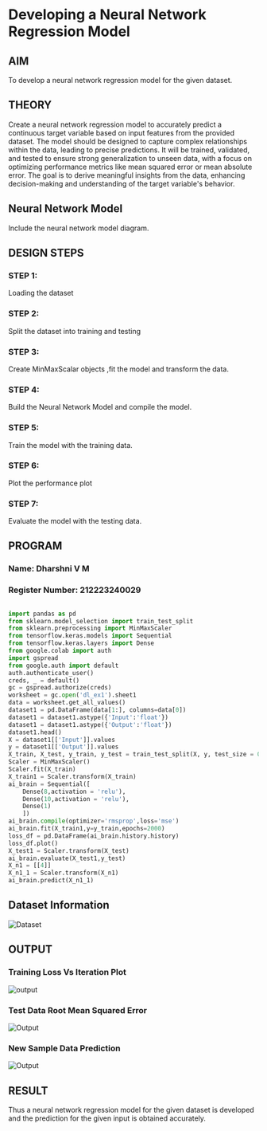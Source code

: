 # Developing a Neural Network Regression Model

## AIM

To develop a neural network regression model for the given dataset.

## THEORY

Create a neural network regression model to accurately predict a continuous target variable based on input features from the provided dataset. The model should be designed to capture complex relationships within the data, leading to precise predictions. It will be trained, validated, and tested to ensure strong generalization to unseen data, with a focus on optimizing performance metrics like mean squared error or mean absolute error. The goal is to derive meaningful insights from the data, enhancing decision-making and understanding of the target variable's behavior.

## Neural Network Model

Include the neural network model diagram.

## DESIGN STEPS

### STEP 1:

Loading the dataset

### STEP 2:

Split the dataset into training and testing

### STEP 3:

Create MinMaxScalar objects ,fit the model and transform the data.

### STEP 4:

Build the Neural Network Model and compile the model.

### STEP 5:

Train the model with the training data.

### STEP 6:

Plot the performance plot

### STEP 7:

Evaluate the model with the testing data.

## PROGRAM
### Name: Dharshni V M
### Register Number: 212223240029
```python

import pandas as pd
from sklearn.model_selection import train_test_split
from sklearn.preprocessing import MinMaxScaler
from tensorflow.keras.models import Sequential
from tensorflow.keras.layers import Dense
from google.colab import auth
import gspread
from google.auth import default
auth.authenticate_user()
creds, _ = default()
gc = gspread.authorize(creds)
worksheet = gc.open('dl_ex1').sheet1
data = worksheet.get_all_values()
dataset1 = pd.DataFrame(data[1:], columns=data[0])
dataset1 = dataset1.astype({'Input':'float'})
dataset1 = dataset1.astype({'Output':'float'})
dataset1.head()
X = dataset1[['Input']].values
y = dataset1[['Output']].values
X_train, X_test, y_train, y_test = train_test_split(X, y, test_size = 0.33,random_state=33)
Scaler = MinMaxScaler()
Scaler.fit(X_train)
X_train1 = Scaler.transform(X_train)
ai_brain = Sequential([
    Dense(8,activation = 'relu'),
    Dense(10,activation = 'relu'),
    Dense(1)
    ])
ai_brain.compile(optimizer='rmsprop',loss='mse')
ai_brain.fit(X_train1,y=y_train,epochs=2000)
loss_df = pd.DataFrame(ai_brain.history.history)
loss_df.plot()
X_test1 = Scaler.transform(X_test)
ai_brain.evaluate(X_test1,y_test)
X_n1 = [[4]]
X_n1_1 = Scaler.transform(X_n1)
ai_brain.predict(X_n1_1)

```
## Dataset Information

![Dataset](https://github.com/user-attachments/assets/9f2d3c71-22de-45bd-ac7c-7d3d49502608)

## OUTPUT

### Training Loss Vs Iteration Plot

![output](https://github.com/user-attachments/assets/8c849e1e-0d65-429d-b03b-f7e25a7b01f7)

### Test Data Root Mean Squared Error

![Output](https://github.com/user-attachments/assets/380f0193-f663-4502-b3b0-739d44ce98f4)

### New Sample Data Prediction

![Output](https://github.com/user-attachments/assets/70e7a8c5-3557-443d-8f8a-62ae1a6440cc)

## RESULT

Thus a neural network regression model for the given dataset is developed and the prediction for the given input is obtained accurately.
